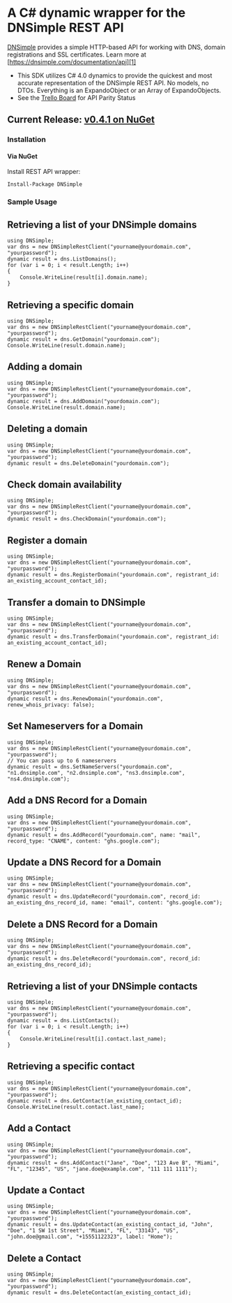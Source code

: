 # A C# dynamic wrapper for the DNSimple REST API

[DNSimple][0] provides a simple HTTP-based API for working with DNS, domain registrations and SSL certificates. Learn more at [https://dnsimple.com/documentation/api][1]

- This SDK utilizes C# 4.0 dynamics to provide the quickest and most accurate representation of the DNSimple REST API. No models, no DTOs. Everything is an ExpandoObject or an Array of ExpandoObjects.
- See the [Trello Board][2] for API Parity Status

## Current Release: [v0.4.1 on NuGet][3]

### Installation

#### Via NuGet

Install REST API wrapper:

    Install-Package DNSimple

### Sample Usage

## Retrieving a list of your DNSimple domains

    using DNSimple;
    var dns = new DNSimpleRestClient("yourname@yourdomain.com", "yourpassword");
	dynamic result = dns.ListDomains();
	for (var i = 0; i < result.Length; i++)
	{
		Console.WriteLine(result[i].domain.name);
	}

## Retrieving a specific domain

	using DNSimple;
    var dns = new DNSimpleRestClient("yourname@yourdomain.com", "yourpassword");
	dynamic result = dns.GetDomain("yourdomain.com");
	Console.WriteLine(result.domain.name);
	
## Adding a domain

	using DNSimple;
    var dns = new DNSimpleRestClient("yourname@yourdomain.com", "yourpassword");
	dynamic result = dns.AddDomain("yourdomain.com");
	Console.WriteLine(result.domain.name);
	
## Deleting a domain

	using DNSimple;
    var dns = new DNSimpleRestClient("yourname@yourdomain.com", "yourpassword");
	dynamic result = dns.DeleteDomain("yourdomain.com");
	
## Check domain availability

	using DNSimple;
    var dns = new DNSimpleRestClient("yourname@yourdomain.com", "yourpassword");
	dynamic result = dns.CheckDomain("yourdomain.com");
	
## Register a domain

	using DNSimple;
    var dns = new DNSimpleRestClient("yourname@yourdomain.com", "yourpassword");
	dynamic result = dns.RegisterDomain("yourdomain.com", registrant_id: an_existing_account_contact_id);
	
## Transfer a domain to DNSimple

	using DNSimple;
    var dns = new DNSimpleRestClient("yourname@yourdomain.com", "yourpassword");
	dynamic result = dns.TransferDomain("yourdomain.com", registrant_id: an_existing_account_contact_id);
	
## Renew a Domain

	using DNSimple;
    var dns = new DNSimpleRestClient("yourname@yourdomain.com", "yourpassword");
	dynamic result = dns.RenewDomain("yourdomain.com", renew_whois_privacy: false);
	
## Set Nameservers for a Domain

	using DNSimple;
    var dns = new DNSimpleRestClient("yourname@yourdomain.com", "yourpassword");
    // You can pass up to 6 nameservers
	dynamic result = dns.SetNameServers("yourdomain.com", "n1.dnsimple.com", "n2.dnsimple.com", "ns3.dnsimple.com", "ns4.dnsimple.com");
	
## Add a DNS Record for a Domain

	using DNSimple;
    var dns = new DNSimpleRestClient("yourname@yourdomain.com", "yourpassword");
	dynamic result = dns.AddRecord("yourdomain.com", name: "mail", record_type: "CNAME", content: "ghs.google.com");
	
## Update a DNS Record for a Domain

	using DNSimple;
    var dns = new DNSimpleRestClient("yourname@yourdomain.com", "yourpassword");
	dynamic result = dns.UpdateRecord("yourdomain.com", record_id: an_existing_dns_record_id, name: "email", content: "ghs.google.com");
	
## Delete a DNS Record for a Domain

	using DNSimple;
    var dns = new DNSimpleRestClient("yourname@yourdomain.com", "yourpassword");
	dynamic result = dns.DeleteRecord("yourdomain.com", record_id: an_existing_dns_record_id);

## Retrieving a list of your DNSimple contacts

    using DNSimple;
    var dns = new DNSimpleRestClient("yourname@yourdomain.com", "yourpassword");
	dynamic result = dns.ListContacts();
	for (var i = 0; i < result.Length; i++)
	{
		Console.WriteLine(result[i].contact.last_name);
	}

## Retrieving a specific contact

	using DNSimple;
    var dns = new DNSimpleRestClient("yourname@yourdomain.com", "yourpassword");
	dynamic result = dns.GetContact(an_existing_contact_id);
	Console.WriteLine(result.contact.last_name);
	
## Add a Contact

	using DNSimple;
    var dns = new DNSimpleRestClient("yourname@yourdomain.com", "yourpassword");
	dynamic result = dns.AddContact("Jane", "Doe", "123 Ave B", "Miami", "FL", "12345", "US", "jane.doe@example.com", "111 111 1111");
	
## Update a Contact

	using DNSimple;
    var dns = new DNSimpleRestClient("yourname@yourdomain.com", "yourpassword");
	dynamic result = dns.UpdateContact(an_existing_contact_id, "John", "Doe", "1 SW 1st Street", "Miami", "FL", "33143", "US", "john.doe@gmail.com", "+15551122323", label: "Home");
	
## Delete a Contact

	using DNSimple;
    var dns = new DNSimpleRestClient("yourname@yourdomain.com", "yourpassword");
	dynamic result = dns.DeleteContact(an_existing_contact_id);

[0]:http://dnsimple.com
[1]:https://dnsimple.com/documentation/api
[2]:https://trello.com/board/dnsimple-csharp/4f5e0494e22d5e333ff7816c
[3]:http://nuget.org/Packages/DNSimple